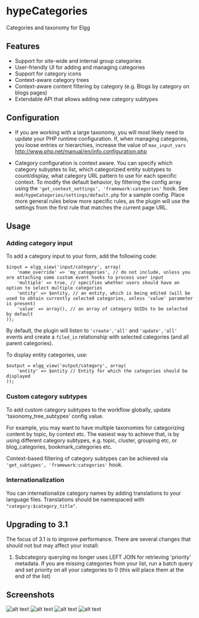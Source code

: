 hypeCategories
==============

Categories and taxonomy for Elgg

## Features

* Support for site-wide and internal group categories
* User-friendly UI for adding and managing categories
* Support for category icons
* Context-aware category trees
* Context-aware content filtering by category (e.g. Blogs by category on blogs pages)
* Extendable API that allows adding new category subtypes

## Configuration

* If you are working with a large taxonomy, you will most likely need to update your PHP runtime configuration.
If, when managing categories, you loose entries or hierarchies, increase the value of ```max_input_vars```
http://www.php.net/manual/en/info.configuration.php

* Category configuration is context aware. You can specify which category subyptes to list,
which categorizied entity subtypes to count/display, what category URL pattern to use for each specific context.
To modify the default behavior, by filtering the config array using the `'get_context_settings', 'framework:categories'` hook.
See ```mod/hypeCategories/settings/default.php``` for a sample config. Place more general rules below more specific rules,
as the plugin will use the settings from the first rule that matches the current page URL.

## Usage

### Adding category input

To add a category input to your form, add the following code:

```
$input = elgg_view('input/category', array(
	'name_override' => 'my_categories', // do not include, unless you are attaching some custom event hooks to process user input
	'multiple' => true, // specifies whether users should have an option to select multiple categories
	'entity' => $entity, // an entity, which is being edited (will be used to obtain currently selected categories, unless 'value' parameter is present)
	'value' => array(), // an array of category GUIDs to be selected by default
));
```

By default, the plugin will listen to ```'create','all'``` and ```'update','all'``` events
and create a ```filed_in``` relationship with selected categories (and all parent categories).

To display entity categories, use:

```
$output = elgg_view('output/category', array(
	'entity' => $entity // Entity for which the categories should be displayed
));
```

### Custom category subtypes

To add custom category subtypes to the workflow globally, update 'taxonomy_tree_subtypes' config value.

For example, you may want to have multiple taxonomies for categorizing content by topic, by context etc. The easiest way to achieve that, is by using different
category subtypes, e.g. topic, cluster, grouping etc, or blog_categories, bookmark_categories etc.

Context-based filtering of category subtypes can be achieved via ```'get_subtypes', 'framework:categories'``` hook.


### Internationalization

You can internationalize category names by adding translations to your language files. Translations should be namespaced with ```"category:$category_title"```. 


## Upgrading to 3.1

The focus of 3.1 is to improve performance. There are several changes that should  not but may affect your install:

1. Subcategory querying no longer uses LEFT JOIN for retrieving 'priority' metadata. If you are missing categories from your list,
run a batch query and set priority on all your categories to 0 (this will place them at the end of the list)


## Screenshots ##

![alt text](https://raw.github.com/hypeJunction/hypeCategories/master/screenshots/manage.png "Category Management Tool")
![alt text](https://raw.github.com/hypeJunction/hypeCategories/master/screenshots/form.png "Form Field")
![alt text](https://raw.github.com/hypeJunction/hypeCategories/master/screenshots/tree.png "Categories Tree")
![alt text](https://raw.github.com/hypeJunction/hypeCategories/master/screenshots/category_view.png "Category Full View")
